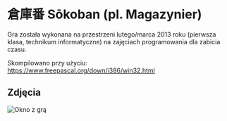 # 倉庫番 Sōkoban (pl. Magazynier)
Gra została wykonana na przestrzeni lutego/marca 2013 roku (pierwsza klasa, technikum informatyczne) na zajęciach programowania dla zabicia czasu.

Skompilowano przy użyciu:
https://www.freepascal.org/down/i386/win32.html

## Zdjęcia
![Okno z grą](https://smulewicz.pro/github-assets/sokoban.png)
